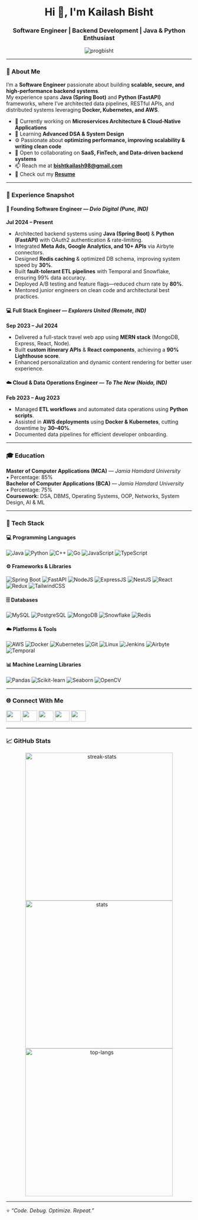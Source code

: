 <h1 align="center">Hi 👋, I'm Kailash Bisht</h1>
<h3 align="center">Software Engineer | Backend Development | Java & Python Enthusiast</h3>

<p align="center">
  <img src="https://komarev.com/ghpvc/?username=progbisht&label=Profile%20views&color=0e75b6&style=flat" alt="progbisht" />
</p>

---

### 🚀 About Me  
I’m a **Software Engineer** passionate about building **scalable, secure, and high-performance backend systems**.  
My experience spans **Java (Spring Boot)** and **Python (FastAPI)** frameworks, where I’ve architected data pipelines, RESTful APIs, and distributed systems leveraging **Docker, Kubernetes, and AWS**.

- 🔭 Currently working on **Microservices Architecture & Cloud-Native Applications**  
- 🌱 Learning **Advanced DSA & System Design**  
- ⚙️ Passionate about **optimizing performance, improving scalability & writing clean code**  
- 🤝 Open to collaborating on **SaaS, FinTech, and Data-driven backend systems**  
- 📫 Reach me at **bishtkailash98@gmail.com**  
- 📄 Check out my [**Resume**](https://drive.google.com/file/d/1Wee9_W0aeuDrAX1Fm1kULq4uWOWyAIJ6/view?usp=sharing)  

---

### 💼 Experience Snapshot

#### 🧠 Founding Software Engineer — *Dvio Digital (Pune, IND)*  
**Jul 2024 – Present**
- Architected backend systems using **Java (Spring Boot)** & **Python (FastAPI)** with OAuth2 authentication & rate-limiting.  
- Integrated **Meta Ads, Google Analytics, and 10+ APIs** via Airbyte connectors.  
- Designed **Redis caching** & optimized DB schema, improving system speed by **30%**.  
- Built **fault-tolerant ETL pipelines** with Temporal and Snowflake, ensuring 99% data accuracy.  
- Deployed A/B testing and feature flags—reduced churn rate by **80%**.  
- Mentored junior engineers on clean code and architectural best practices.

#### 💻 Full Stack Engineer — *Explorers United (Remote, IND)*  
**Sep 2023 – Jul 2024**
- Delivered a full-stack travel web app using **MERN stack** (MongoDB, Express, React, Node).  
- Built **custom itinerary APIs** & **React components**, achieving a **90% Lighthouse score**.  
- Enhanced personalization and dynamic content rendering for better user experience.

#### ☁️ Cloud & Data Operations Engineer — *To The New (Noida, IND)*  
**Feb 2023 – Aug 2023**
- Managed **ETL workflows** and automated data operations using **Python scripts**.  
- Assisted in **AWS deployments** using **Docker & Kubernetes**, cutting downtime by **30–40%**.  
- Documented data pipelines for efficient developer onboarding.

---

### 🎓 Education
**Master of Computer Applications (MCA)** — *Jamia Hamdard University*  
• Percentage: 85%  
**Bachelor of Computer Applications (BCA)** — *Jamia Hamdard University*  
• Percentage: 75%  
**Coursework:** DSA, DBMS, Operating Systems, OOP, Networks, System Design, AI & ML

---

### 🧰 Tech Stack

#### 💻 Programming Languages  
![Java](https://raw.githubusercontent.com/devicons/devicon/master/icons/java/java-original.svg)
![Python](https://raw.githubusercontent.com/devicons/devicon/master/icons/python/python-original.svg)
![C++](https://raw.githubusercontent.com/devicons/devicon/master/icons/cplusplus/cplusplus-original.svg)
![Go](https://raw.githubusercontent.com/devicons/devicon/master/icons/go/go-original.svg)
![JavaScript](https://raw.githubusercontent.com/devicons/devicon/master/icons/javascript/javascript-original.svg)
![TypeScript](https://raw.githubusercontent.com/devicons/devicon/master/icons/typescript/typescript-original.svg)

#### ⚙️ Frameworks & Libraries  
![Spring Boot](https://www.vectorlogo.zone/logos/springio/springio-icon.svg)
![FastAPI](https://fastapi.tiangolo.com/img/logo-margin/logo-teal.png)
![NodeJS](https://raw.githubusercontent.com/devicons/devicon/master/icons/nodejs/nodejs-original.svg)
![ExpressJS](https://raw.githubusercontent.com/devicons/devicon/master/icons/express/express-original-wordmark.svg)
![NestJS](https://nestjs.com/logo-small-gradient.76616405.svg)
![React](https://raw.githubusercontent.com/devicons/devicon/master/icons/react/react-original-wordmark.svg)
![Redux](https://raw.githubusercontent.com/devicons/devicon/master/icons/redux/redux-original.svg)
![TailwindCSS](https://www.vectorlogo.zone/logos/tailwindcss/tailwindcss-icon.svg)

#### 🗄️ Databases  
![MySQL](https://raw.githubusercontent.com/devicons/devicon/master/icons/mysql/mysql-original-wordmark.svg)
![PostgreSQL](https://raw.githubusercontent.com/devicons/devicon/master/icons/postgresql/postgresql-original-wordmark.svg)
![MongoDB](https://raw.githubusercontent.com/devicons/devicon/master/icons/mongodb/mongodb-original-wordmark.svg)
![Snowflake](https://www.vectorlogo.zone/logos/snowflake/snowflake-icon.svg)
![Redis](https://raw.githubusercontent.com/devicons/devicon/master/icons/redis/redis-original-wordmark.svg)

#### ☁️ Platforms & Tools  
![AWS](https://raw.githubusercontent.com/devicons/devicon/master/icons/amazonwebservices/amazonwebservices-original-wordmark.svg)
![Docker](https://raw.githubusercontent.com/devicons/devicon/master/icons/docker/docker-original-wordmark.svg)
![Kubernetes](https://www.vectorlogo.zone/logos/kubernetes/kubernetes-icon.svg)
![Git](https://www.vectorlogo.zone/logos/git-scm/git-scm-icon.svg)
![Linux](https://raw.githubusercontent.com/devicons/devicon/master/icons/linux/linux-original.svg)
![Jenkins](https://www.vectorlogo.zone/logos/jenkins/jenkins-icon.svg)
![Airbyte](https://avatars.githubusercontent.com/u/61498464?s=200&v=4)
![Temporal](https://temporal.io/logos/mark/mark-blue.svg)

#### 📊 Machine Learning Libraries  
![Pandas](https://raw.githubusercontent.com/devicons/devicon/master/icons/pandas/pandas-original.svg)
![Scikit-learn](https://upload.wikimedia.org/wikipedia/commons/0/05/Scikit_learn_logo_small.svg)
![Seaborn](https://seaborn.pydata.org/_images/logo-mark-lightbg.svg)
![OpenCV](https://www.vectorlogo.zone/logos/opencv/opencv-icon.svg)

---

### 🌐 Connect With Me  
<p align="left">
  <a href="https://linkedin.com/in/kailash-bisht-kb10/" target="_blank"><img src="https://raw.githubusercontent.com/rahuldkjain/github-profile-readme-generator/master/src/images/icons/Social/linked-in-alt.svg" height="30" width="40" /></a>
  <a href="https://www.leetcode.com/u/kailashbisht10/" target="_blank"><img src="https://raw.githubusercontent.com/rahuldkjain/github-profile-readme-generator/master/src/images/icons/Social/leet-code.svg" height="30" width="40" /></a>
  <a href="https://auth.geeksforgeeks.org/user/kailashbisht10/" target="_blank"><img src="https://raw.githubusercontent.com/rahuldkjain/github-profile-readme-generator/master/src/images/icons/Social/geeks-for-geeks.svg" height="30" width="40" /></a>
  <a href="https://www.hackerrank.com/profile/kailashbisht" target="_blank"><img src="https://raw.githubusercontent.com/rahuldkjain/github-profile-readme-generator/master/src/images/icons/Social/hackerrank.svg" height="30" width="40" /></a>
  <a href="https://www.codechef.com/users/i300_iq" target="_blank"><img src="https://cdn.jsdelivr.net/npm/simple-icons@3.1.0/icons/codechef.svg" height="30" width="40" /></a>
</p>

---

### 📈 GitHub Stats
<p align="center">
  <img src="https://github-readme-streak-stats.herokuapp.com/?user=progbisht&theme=algolia" alt="streak-stats" width="400"/>
  <img src="https://github-readme-stats.vercel.app/api?username=progbisht&show_icons=true&theme=algolia" alt="stats" width="400"/>
  <img src="https://github-readme-stats.vercel.app/api/top-langs/?username=progbisht&layout=compact&theme=algolia" alt="top-langs" width="400"/>
</p>

---

⭐ *“Code. Debug. Optimize. Repeat.”*  
